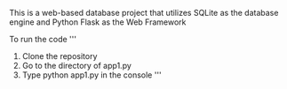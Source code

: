 This is a web-based database project that utilizes SQLite as the database engine and Python Flask as the Web Framework



To run the code
'''
1. Clone the repository
2. Go to the directory of app1.py
3. Type python app1.py in the console
'''

